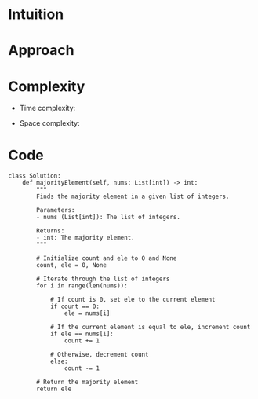 # Intuition

<!-- Describe your first thoughts on how to solve this problem. -->

# Approach

<!-- Describe your approach to solving the problem. -->

# Complexity

- Time complexity:
<!-- Add your time complexity here, e.g. $$O(n)$$ -->

- Space complexity:
<!-- Add your space complexity here, e.g. $$O(n)$$ -->

# Code

```
class Solution:
    def majorityElement(self, nums: List[int]) -> int:
        """
        Finds the majority element in a given list of integers.

        Parameters:
        - nums (List[int]): The list of integers.

        Returns:
        - int: The majority element.
        """

        # Initialize count and ele to 0 and None
        count, ele = 0, None

        # Iterate through the list of integers
        for i in range(len(nums)):

            # If count is 0, set ele to the current element
            if count == 0:
                ele = nums[i]

            # If the current element is equal to ele, increment count
            if ele == nums[i]:
                count += 1

            # Otherwise, decrement count
            else:
                count -= 1

        # Return the majority element
        return ele
```
